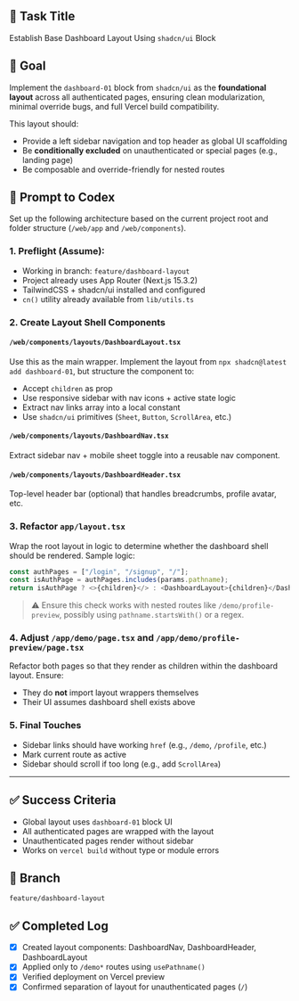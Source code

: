 ## 📄 Task Title
Establish Base Dashboard Layout Using `shadcn/ui` Block

## 🎯 Goal
Implement the `dashboard-01` block from `shadcn/ui` as the **foundational layout** across all authenticated pages, ensuring clean modularization, minimal override bugs, and full Vercel build compatibility.

This layout should:
- Provide a left sidebar navigation and top header as global UI scaffolding
- Be **conditionally excluded** on unauthenticated or special pages (e.g., landing page)
- Be composable and override-friendly for nested routes

## 🧠 Prompt to Codex

Set up the following architecture based on the current project root and folder structure (`/web/app` and `/web/components`).

### 1. Preflight (Assume):
- Working in branch: `feature/dashboard-layout`
- Project already uses App Router (Next.js 15.3.2)
- TailwindCSS + shadcn/ui installed and configured
- `cn()` utility already available from `lib/utils.ts`

### 2. Create Layout Shell Components

#### `/web/components/layouts/DashboardLayout.tsx`
Use this as the main wrapper. Implement the layout from `npx shadcn@latest add dashboard-01`, but structure the component to:
- Accept `children` as prop
- Use responsive sidebar with nav icons + active state logic
- Extract nav links array into a local constant
- Use `shadcn/ui` primitives (`Sheet`, `Button`, `ScrollArea`, etc.)

#### `/web/components/layouts/DashboardNav.tsx`
Extract sidebar nav + mobile sheet toggle into a reusable nav component.

#### `/web/components/layouts/DashboardHeader.tsx`
Top-level header bar (optional) that handles breadcrumbs, profile avatar, etc.

### 3. Refactor `app/layout.tsx`
Wrap the root layout in logic to determine whether the dashboard shell should be rendered. Sample logic:
```ts
const authPages = ["/login", "/signup", "/"];
const isAuthPage = authPages.includes(params.pathname);
return isAuthPage ? <>{children}</> : <DashboardLayout>{children}</DashboardLayout>;
```

> ⚠️ Ensure this check works with nested routes like `/demo/profile-preview`, possibly using `pathname.startsWith()` or a regex.

### 4. Adjust `/app/demo/page.tsx` and `/app/demo/profile-preview/page.tsx`
Refactor both pages so that they render as children within the dashboard layout.
Ensure:
- They do **not** import layout wrappers themselves
- Their UI assumes dashboard shell exists above

### 5. Final Touches
- Sidebar links should have working `href` (e.g., `/demo`, `/profile`, etc.)
- Mark current route as active
- Sidebar should scroll if too long (e.g., add `ScrollArea`)

---

## ✅ Success Criteria
- Global layout uses `dashboard-01` block UI
- All authenticated pages are wrapped with the layout
- Unauthenticated pages render without sidebar
- Works on `vercel build` without type or module errors

## 🛌 Branch
`feature/dashboard-layout`

## ✅ Completed Log

- [x] Created layout components: DashboardNav, DashboardHeader, DashboardLayout
- [x] Applied only to `/demo*` routes using `usePathname()`
- [x] Verified deployment on Vercel preview
- [x] Confirmed separation of layout for unauthenticated pages (`/`)
